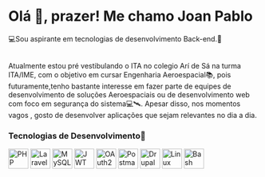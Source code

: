 <h1>Olá <span>👋</span>, prazer! M<span>e</span> chamo Joan Pablo</h1>
<p>💻Sou aspirante em tecnologias de desenvolvimento Back-end.🥸</p>
</br>
Atualmente estou pré vestibulando o ITA no colegio Arí de Sá na turma ITA/IME, com o objetivo em cu&#8203;rsar
 Engenharia Aeroespacial📚, pois
futuramente,tenho bastante interesse em fazer parte de equipes de desenvolvimento de soluções Aeroespaciais ou de desenvolvimento web com foco em segurança do sistema💻🛰️. 
Apesar disso, nos momentos vagos , gosto de desenvolver aplicações que sejam relevantes no dia a dia.

### Tecnologias de Desenvolvimento🔧

<p align="left">
 <img src="https://cdn.jsdelivr.net/gh/devicons/devicon/icons/php/php-original.svg" width="40" alt="PHP" />
  <img src="https://upload.wikimedia.org/wikipedia/commons/9/9a/Laravel.svg" width="40" alt="Laravel" />
  <img src="https://cdn.jsdelivr.net/gh/devicons/devicon/icons/mysql/mysql-original.svg" width="40" alt="MySQL" />
  <img src="https://jwt.io/img/pic_logo.svg" alt="JWT Logo" width="40">
  <img src="https://img.icons8.com/ios/50/ffffff/lock--v1.png" width="40" alt="OAuth2" />
 <img src="https://www.vectorlogo.zone/logos/getpostman/getpostman-icon.svg" alt="Postman" width="40"/>
 <img src="https://cdn.jsdelivr.net/gh/devicons/devicon/icons/drupal/drupal-original.svg" width="40" alt="Drupal" />
 <img src="https://cdn.jsdelivr.net/gh/devicons/devicon/icons/linux/linux-original.svg" width="40" alt="Linux" />
<img src="https://www.svgrepo.com/show/330853/bash.svg" width="40" alt="Bash" />

</p>





